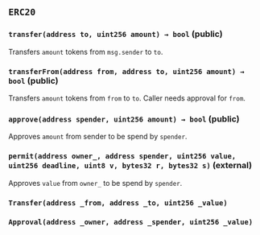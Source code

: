 ## `ERC20`

### `transfer(address to, uint256 amount) → bool` (public)

Transfers `amount` tokens from `msg.sender` to `to`.

### `transferFrom(address from, address to, uint256 amount) → bool` (public)

Transfers `amount` tokens from `from` to `to`. Caller needs approval for `from`.

### `approve(address spender, uint256 amount) → bool` (public)

Approves `amount` from sender to be spend by `spender`.

### `permit(address owner_, address spender, uint256 value, uint256 deadline, uint8 v, bytes32 r, bytes32 s)` (external)

Approves `value` from `owner_` to be spend by `spender`.

### `Transfer(address _from, address _to, uint256 _value)`

### `Approval(address _owner, address _spender, uint256 _value)`
